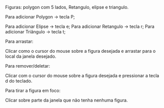 Figuras: polygon com 5 lados, Retangulo, elipse e triangulo.

Para adicionar Polygon -> tecla P;

Para adicionar Elipse  -> tecla e;
Para adicionar Retangulo -> tecla r;
Para adicionar Triângulo -> tecla t;

Para arrastar:

Clicar como o cursor do mouse sobre a figura desejada e arrastar para o local da janela desejado.

Para remover/deletar:

Clicar com o cursor do mouse sobre a figura desejada e pressionar a tecla d do teclado.

Para tirar a figura em foco:

Clicar sobre parte da janela que não tenha nenhuma figura.



